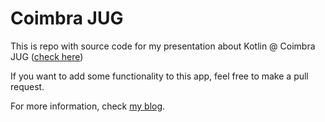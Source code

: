 # Coimbra JUG

This is repo with source code for my presentation about Kotlin @ Coimbra JUG ([check here](https://www.meetup.com/Coimbra-JUG/events/247383133/))

If you want to add some functionality to this app, feel free to make a pull request.

For more information, check [my blog](https://simplecoding.pl).
